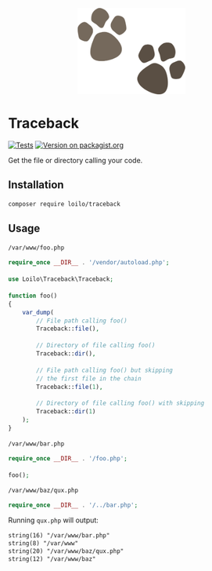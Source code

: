 <div align="center">
  <img alt="Traceback logo: two dog footprints next to each other" src="traceback.svg" width="220" height="176">
</div>

# Traceback
[![Tests](https://badgen.net/github/checks/loilo/traceback/master)](https://github.com/loilo/traceback/actions)
[![Version on packagist.org](https://badgen.net/packagist/v/loilo/traceback)](https://packagist.org/packages/loilo/traceback)

Get the file or directory calling your code.

## Installation
```bash
composer require loilo/traceback
```

## Usage
`/var/www/foo.php`
```php
require_once __DIR__ . '/vendor/autoload.php';

use Loilo\Traceback\Traceback;

function foo()
{
    var_dump(
        // File path calling foo()
        Traceback::file(),

        // Directory of file calling foo()
        Traceback::dir(),

        // File path calling foo() but skipping
        // the first file in the chain
        Traceback::file(1),

        // Directory of file calling foo() with skipping
        Traceback::dir(1)
    );
}
```

`/var/www/bar.php`
```php
require_once __DIR__ . '/foo.php';

foo();
```

`/var/www/baz/qux.php`
```php
require_once __DIR__ . '/../bar.php';
```

Running `qux.php` will output:
```
string(16) "/var/www/bar.php"
string(8) "/var/www"
string(20) "/var/www/baz/qux.php"
string(12) "/var/www/baz"
```
